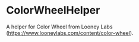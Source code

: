 # ColorWheelHelper
A helper for Color Wheel from Looney Labs (https://www.looneylabs.com/content/color-wheel).
